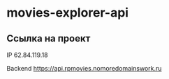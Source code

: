 # movies-explorer-api

## Ссылка на проект

IP 62.84.119.18

Backend https://api.rpmovies.nomoredomainswork.ru